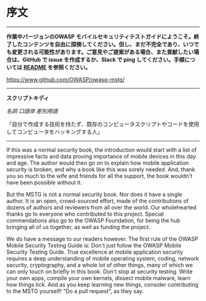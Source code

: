 # 序文

---

**作業中バージョンのOWASP モバイルセキュリティテストガイドにようこそ。終了したコンテンツを自由に探検してください。但し、まだ不完全であり、いつでも変更される可能性があります。ご意見やご提案がある場合、また貢献したい場合は、GitHub で issue を作成するか、Slack で ping してください。手順については [README](https://github.com/OWASP/owasp-mstg/blob/master/README.md) を参照ください。**

https://www.github.com/OWASP/owasp-mstg/

---

**スクリプトキディ**

*名詞 口語体 差別用語*

「自分で作成する技術を持たず、既存のコンピュータスクリプトやコードを使用してコンピュータをハッキングする人」

---

If this was a normal security book, the introduction would start with a list of impressive facts and data proving importance of mobile devices in this day and age. The author would then go on to explain how mobile application security is broken, and why a book like this was sorely needed. And, thank you so much to the wife and friends for all the support, the book wouldn't have been possible without it.

But the MSTG is not a normal security book. Nor does it have a single author. It is an open, crowd-sourced effort, made of the contributions of dozens of authors and reviewers from all over the world. Our wholehearted thanks go to everyone who contributed to this project. Special commendations also go to the OWASP Foundation, for being the hub bringing all of us together, as well as funding the project.

We do have a message to our readers however. The first rule of the OWASP Mobile Security Testing Guide is: Don't just follow the OWASP Mobile Security Testing Guide. True excellence at mobile application security requires a deep understanding of mobile operating system, coding, network security, cryptography, and a whole lot of other things, many of which we can only touch on briefly in this book. Don't stop at security testing. Write your own apps, compile your own kernels, dissect mobile malware, learn how things tick. And as you keep learning new things, consider contributing to the MSTG yourself! "Do a pull request", as they say.
